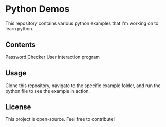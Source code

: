 # Python Demos

This repository contains various python examples that I'm working on to learn python.

## Contents

Password Checker
User interaction program

## Usage

Clone this repository, navigate to the specific example folder, and run the python file to see the example in action.

## License

This project is open-source. Feel free to contribute!

 